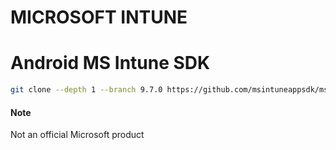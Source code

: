 # MICROSOFT INTUNE

# Android MS Intune SDK

```sh
git clone --depth 1 --branch 9.7.0 https://github.com/msintuneappsdk/ms-intune-app-sdk-android.git --output android/ms-intune-app-sdk-android
```

#### Note

Not an official Microsoft product
